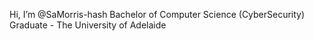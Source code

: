 Hi, I’m @SaMorris-hash
Bachelor of Computer Science (CyberSecurity) Graduate - The University of Adelaide
